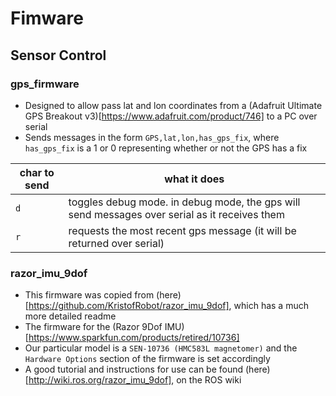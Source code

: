 # Fimware

## Sensor Control 

### gps_firmware

- Designed to allow pass lat and lon coordinates from a (Adafruit Ultimate GPS Breakout v3)[https://www.adafruit.com/product/746] to a PC over serial
- Sends messages in the form `GPS,lat,lon,has_gps_fix`, where `has_gps_fix` is a 1 or 0 representing whether or not the GPS has a fix

char to send | what it does
-------------| ------------
`d` | toggles debug mode. in debug mode, the gps will send messages over serial as it receives them
`r` | requests the most recent gps message (it will be returned over serial)

### razor_imu_9dof

- This firmware was copied from (here)[https://github.com/KristofRobot/razor_imu_9dof], which has a much more detailed readme
- The firmware for the (Razor 9Dof IMU)[https://www.sparkfun.com/products/retired/10736]
- Our particular model is a `SEN-10736 (HMC583L magnetomer)` and the `Hardware Options` section of the firmware is set accordingly 
- A good tutorial and instructions for use can be found (here)[http://wiki.ros.org/razor_imu_9dof], on the ROS wiki

